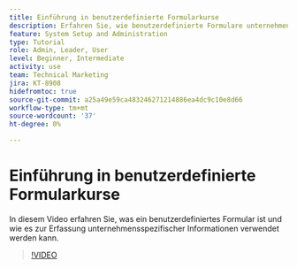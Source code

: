 ```yaml
---
title: Einführung in benutzerdefinierte Formularkurse
description: Erfahren Sie, wie benutzerdefinierte Formulare unternehmensspezifische Informationen erfassen können.
feature: System Setup and Administration
type: Tutorial
role: Admin, Leader, User
level: Beginner, Intermediate
activity: use
team: Technical Marketing
jira: KT-8908
hidefromtoc: true
source-git-commit: a25a49e59ca483246271214886ea4dc9c10e8d66
workflow-type: tm+mt
source-wordcount: '37'
ht-degree: 0%

---
```


# Einführung in benutzerdefinierte Formularkurse

In diesem Video erfahren Sie, was ein benutzerdefiniertes Formular ist und wie es zur Erfassung unternehmensspezifischer Informationen verwendet werden kann.

>[!VIDEO](https://video.tv.adobe.com/v/335171/?quality=12&learn=on)
